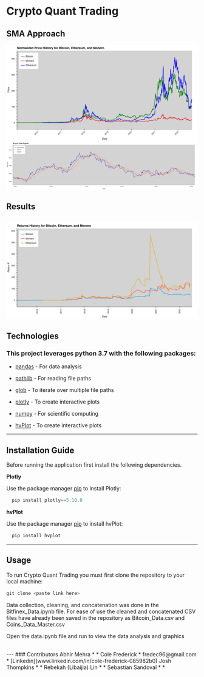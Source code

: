 # Crypto Quant Trading
## SMA Approach
![Strong Correlation in the Crypto Market](Images/normalized_price.png)
![SMA Buy and Short Signals](Images/trading_signals.png)
## Results
![Return History Using our Strategy](Images/Cum_returns_graph.png)
---
## Technologies 
### This project leverages python 3.7 with the following packages:

* [pandas](https://github.com/pandas-dev/pandas) - For data analysis 

* [pathlib](https://docs.python.org/3/library/pathlib.html) - For reading file paths

* [glob](https://docs.python.org/3/library/glob.html) - To iterate over multiple file paths

* [plotly](https://github.com/plotly/plotly.py) - To create interactive plots

* [numpy](https://github.com/numpy/numpy) - For scientific computing

* [hvPlot](https://github.com/holoviz/hvplot) - To create interactive plots
---
## Installation Guide 
Before running the application first install the following dependencies.

**Plotly**

Use the package manager [pip](https://pip.pypa.io/en/stable/) to install Plotly:

```python
  pip install plotly==5.10.0
```

**hvPlot**

Use the package manager [pip](https://pip.pypa.io/en/stable/) to install hvPlot:

```python
  pip install hvplot
```

---
## Usage 

To run Crypto Quant Trading you must first clone the repository to your local machine:

```python
git clone <paste link here>
```
Data collection, cleaning, and concatenation was done in the Bitfinex_Data.ipynb file. For ease of use the cleaned and concatenated CSV files have already been saved in the repository as Bitcoin_Data.csv and Coins_Data_Master.csv

Open the data.ipynb file and run to view the data analysis and graphics 
  
<br>
---
### Contributors 
Abhir Mehra
*
*
Cole Frederick
* fredec96@gmail.com
* [Linkedin](www.linkedin.com/in/cole-frederick-085982b0)
Josh Thompkins
*
*
Rebekah (Libaijia) Lin
*
*
Sebastian Sandoval
*
*
